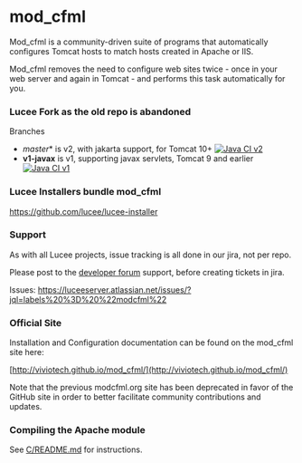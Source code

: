# mod_cfml
Mod_cfml is a community-driven suite of programs that automatically configures Tomcat hosts to match hosts created in Apache or IIS. 

Mod_cfml removes the need to configure web sites twice - once in your web server and again in Tomcat - and performs this task automatically for you.

### Lucee Fork as the old repo is abandoned

Branches

- *master** is v2, with jakarta support, for Tomcat 10+ [![Java CI v2](https://github.com/lucee/mod_cfml/actions/workflows/ci.yml/badge.svg)](https://github.com/lucee/mod_cfml/actions/workflows/ci.yml)
- **v1-javax** is v1, supporting javax servlets, Tomcat 9 and earlier [![Java CI v1](https://github.com/lucee/mod_cfml/actions/workflows/ci.yml/badge.svg?branch=v1-javax)](https://github.com/lucee/mod_cfml/actions/workflows/ci.yml)

### Lucee Installers bundle mod_cfml

https://github.com/lucee/lucee-installer

### Support

As with all Lucee projects, issue tracking is all done in our jira, not per repo.

Please post to the [developer forum](https://dev.lucee.org/) support, before creating tickets in jira.

Issues: https://luceeserver.atlassian.net/issues/?jql=labels%20%3D%20%22modcfml%22

### Official Site

Installation and Configuration documentation can be found on the mod_cfml site here:

[http://viviotech.github.io/mod_cfml/](http://viviotech.github.io/mod_cfml/)

Note that the previous modcfml.org site has been deprecated in favor of the GitHub site in order to better facilitate community contributions and updates.

### Compiling the Apache module
See [C/README.md](C/README.md) for instructions.
